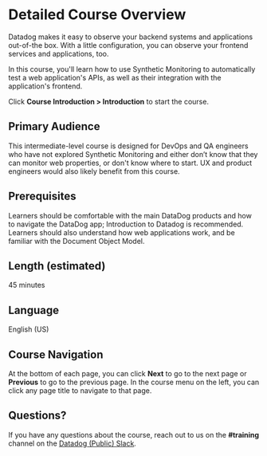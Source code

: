 Detailed Course Overview
===
Datadog makes it easy to observe your backend systems and applications out-of-the box. With a little configuration, you can observe your frontend services and applications, too.

In this course, you'll learn how to use Synthetic Monitoring to automatically test a web application's APIs, as well as their integration with the application's frontend.

Click **Course Introduction  >  Introduction** to start the course.

Primary Audience
---
This intermediate-level course is designed for DevOps and QA engineers who have not explored Synthetic Monitoring and either don’t know that they can monitor web properties, or don't know where to start. UX and product engineers would also likely benefit from this course.

Prerequisites
---
Learners should be comfortable with the main DataDog products and how to navigate the DataDog app; Introduction to Datadog is recommended. Learners should also understand how web applications work, and be familiar with the Document Object Model.

Length (estimated)
---
45 minutes

Language
---
English (US)

Course Navigation
---
At the bottom of each page, you can click **Next** to go to the next page or **Previous** to go to the previous page. In the course menu on the left, you can click any page title to navigate to that page. 

Questions?
---
If you have any questions about the course, reach out to us on the **#training** channel on the [Datadog (Public) Slack](https://chat.datadoghq.com/).